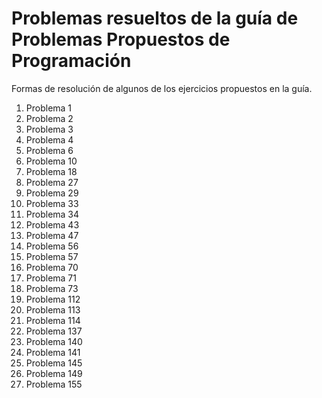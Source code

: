 <h1>Problemas resueltos de la guía de <strong>Problemas Propuestos de Programación</strong> </h1>

<p1>Formas de resolución de algunos de los ejercicios propuestos en la guía.</p1>

<ol>
    <li> Problema 1 </li>
    <li> Problema 2 </li>
    <li> Problema 3 </li>
    <li> Problema 4 </li>
    <li> Problema 6 </li>
    <li> Problema 10 </li>
    <li> Problema 18 </li>
    <li> Problema 27 </li>
    <li> Problema 29 </li>
    <li> Problema 33 </li>
    <li> Problema 34 </li>
    <li> Problema 43 </li>
    <li> Problema 47 </li>
    <li> Problema 56 </li>
    <li> Problema 57 </li>
    <li> Problema 70 </li>
    <li> Problema 71 </li>
    <li> Problema 73 </li>
    <li> Problema 112 </li>
    <li> Problema 113 </li>
    <li> Problema 114 </li>
    <li> Problema 137 </li>
    <li> Problema 140 </li>
    <li> Problema 141 </li>
    <li> Problema 145 </li>
    <li> Problema 149 </li>
    <li> Problema 155 </li>
</ol>